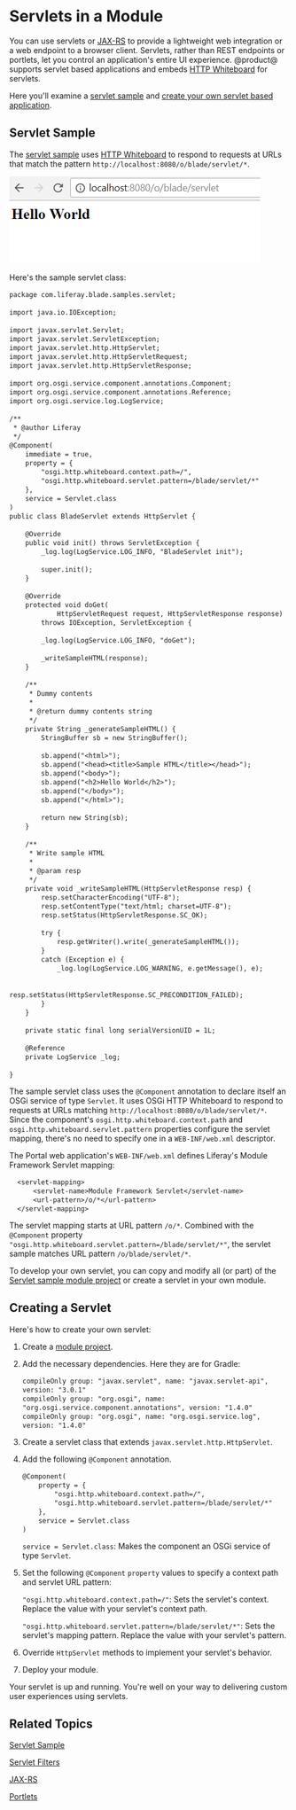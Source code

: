 # Servlets in a Module [](id=servlets-in-a-module)

You can use servlets or [JAX-RS](/develop/tutorials/-/knowledge_base/7-1/jax-rs)
to provide a lightweight web integration or a web endpoint to a browser client.
Servlets, rather than REST endpoints or portlets, let you control an
application's entire UI experience. @product@ supports servlet based
applications and embeds 
[HTTP Whiteboard](https://osgi.org/specification/osgi.cmpn/7.0.0/service.http.whiteboard.html)
for servlets. 

Here you'll examine a
[servlet sample](#servlet-sample)
and
[create your own servlet based application](#creating-a-servlet). 

## Servlet Sample [](id=servlet-sample)

The
[servlet sample](/develop/reference/-/knowledge_base/7-1/servlet)
uses 
[HTTP Whiteboard](https://osgi.org/specification/osgi.cmpn/7.0.0/service.http.whiteboard.html)
to respond to requests at URLs that match the pattern
`http://localhost:8080/o/blade/servlet/*`.

![Figure 1: If users visit `http://localhost:8080/o/blade/servlet`, the servlet sample shows the message `Hello World`.](../../images/servlet-sample.png)

Here's the sample servlet class:

    package com.liferay.blade.samples.servlet;

    import java.io.IOException;

    import javax.servlet.Servlet;
    import javax.servlet.ServletException;
    import javax.servlet.http.HttpServlet;
    import javax.servlet.http.HttpServletRequest;
    import javax.servlet.http.HttpServletResponse;

    import org.osgi.service.component.annotations.Component;
    import org.osgi.service.component.annotations.Reference;
    import org.osgi.service.log.LogService;
    
    /**
     * @author Liferay
     */
    @Component(
        immediate = true,
        property = {
            "osgi.http.whiteboard.context.path=/",
            "osgi.http.whiteboard.servlet.pattern=/blade/servlet/*"
        },
        service = Servlet.class
    )
    public class BladeServlet extends HttpServlet {

        @Override
        public void init() throws ServletException {
            _log.log(LogService.LOG_INFO, "BladeServlet init");

            super.init();
        }

        @Override
        protected void doGet(
                HttpServletRequest request, HttpServletResponse response)
            throws IOException, ServletException {

            _log.log(LogService.LOG_INFO, "doGet");

            _writeSampleHTML(response);
        }

        /**
         * Dummy contents
         *
         * @return dummy contents string
         */
        private String _generateSampleHTML() {
            StringBuffer sb = new StringBuffer();

            sb.append("<html>");
            sb.append("<head><title>Sample HTML</title></head>");
            sb.append("<body>");
            sb.append("<h2>Hello World</h2>");
            sb.append("</body>");
            sb.append("</html>");

            return new String(sb);
        }

        /**
         * Write sample HTML
         *
         * @param resp
         */
        private void _writeSampleHTML(HttpServletResponse resp) {
            resp.setCharacterEncoding("UTF-8");
            resp.setContentType("text/html; charset=UTF-8");
            resp.setStatus(HttpServletResponse.SC_OK);

            try {
                resp.getWriter().write(_generateSampleHTML());
            }
            catch (Exception e) {
                _log.log(LogService.LOG_WARNING, e.getMessage(), e);

                resp.setStatus(HttpServletResponse.SC_PRECONDITION_FAILED);
            }
        }

        private static final long serialVersionUID = 1L;

        @Reference
        private LogService _log;

    }

The sample servlet class uses the `@Component` annotation to declare itself an
OSGi service of type `Servlet`. It uses OSGi HTTP Whiteboard to respond to
requests at URLs matching `http://localhost:8080/o/blade/servlet/*`. Since the
component's `osgi.http.whiteboard.context.path` and
`osgi.http.whiteboard.servlet.pattern` properties configure the servlet
mapping, there's no need to specify one in a `WEB-INF/web.xml` descriptor. 

The Portal web application's `WEB-INF/web.xml` defines Liferay's Module
Framework Servlet mapping: 

      <servlet-mapping>
          <servlet-name>Module Framework Servlet</servlet-name>
          <url-pattern>/o/*</url-pattern>
      </servlet-mapping>

The servlet mapping starts at URL pattern `/o/*`. Combined with the `@Component`
property `"osgi.http.whiteboard.servlet.pattern=/blade/servlet/*"`, the servlet
sample matches URL pattern `/o/blade/servlet/*`. 

To develop your own servlet, you can copy and modify all (or part) of the
[Servlet sample module project](/develop/reference/-/knowledge_base/7-1/servlet#where-is-this-sample)
or create a servlet in your own module. 

## Creating a Servlet [](id=creating-a-servlet)

Here's how to create your own servlet:

1.  Create a
    [module project](/develop/tutorials/-/knowledge_base/7-1/starting-module-development). 

2.  Add the necessary dependencies. Here they are for Gradle:

        compileOnly group: "javax.servlet", name: "javax.servlet-api", version: "3.0.1"
        compileOnly group: "org.osgi", name: "org.osgi.service.component.annotations", version: "1.4.0"
        compileOnly group: "org.osgi", name: "org.osgi.service.log", version: "1.4.0"

3.  Create a servlet class that extends `javax.servlet.http.HttpServlet`. 

4.  Add the following `@Component` annotation. 

        @Component(
            property = {
                "osgi.http.whiteboard.context.path=/",
                "osgi.http.whiteboard.servlet.pattern=/blade/servlet/*"
            },
            service = Servlet.class
        ) 

    `service = Servlet.class`: Makes the component an OSGi service of type `Servlet`. 

5.  Set the following `@Component` `property` values to specify a context path
    and servlet URL pattern:

    `"osgi.http.whiteboard.context.path=/"`: Sets the servlet's context. Replace
    the value with your servlet's context path.

    `"osgi.http.whiteboard.servlet.pattern=/blade/servlet/*"`: Sets the
    servlet's mapping pattern. Replace the value with your servlet's pattern. 

6.  Override `HttpServlet` methods to implement your servlet's behavior.

7.  Deploy your module. 

Your servlet is up and running. You're well on your way to delivering custom
user experiences using servlets. 

## Related Topics [](id=related-topics)

[Servlet Sample](/develop/reference/-/knowledge_base/7-1/servlet) 

[Servlet Filters](/develop/tutorials/-/knowledge_base/7-1/servlet-filters) 

[JAX-RS](/develop/tutorials/-/knowledge_base/7-1/jax-rs) 

[Portlets](/develop/tutorials/-/knowledge_base/7-1/portlets) 
